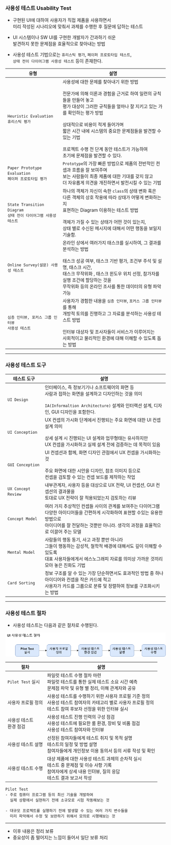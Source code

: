 
### 사용성 테스트 Usability Test

- 구현된 UI에 대하여 사용자가 직접 제품을 사용하면서 <br/>
	미리 작성된 시나리오에 맞춰서 과제를 수행한 후 질문에 답하는 테스트

- UI 시스템이나 SW UI를 구현한 개발자가 간과하기 쉬운<br/>
	발견하지 못한 문제점을 효율적으로 찾아내는 방법
- 사용성 테스트 기법으로는 `휴리스틱 평가`, `페이퍼 프로토타입 테스트`, <br/>
	`상태 전이 다이어그램 사용성 테스트` 등이 존재한다.

| 유형                                                   | 설명                                                                                                                                                                                                                                                    |
| ---------------------------------------------------- | ----------------------------------------------------------------------------------------------------------------------------------------------------------------------------------------------------------------------------------------------------- |
| `Heuristic Evaluation`<br/>`휴리스틱 평가`                 | 사용성에 대한 문제를 찾아내기 위한 방법<br/><br/>전문가에 의해 이론과 경험을 근거로 하여 일련의 규칙들을 만들어 놓고 <br/>평가 대상이 그러한 규칙들을 얼마나 잘 지키고 있는 가를 확인하는 평가 방법<br/><br/>상대적으로 비용이 적게 들어가며 <br/>짧은 시간 내에 시스템의 중요한 문제점들을 발견할 수 있는 기법<br/><br/>프로젝트 수행 전 단계 동안 테스트가 가능하여 <br/>초기에 문제점을 발견할 수 있다. |
| `Paper Prototype Evaluation`<br/>`페이퍼 프로토타입 평가`      | `Prototype`의 가장 빠른 방법으로 제품의 전반적인 컨셉과 흐름을 잘 보여주며 <br/>보는 사람들이 최종 제품에 대한 기대를 갖지 않고<br/>더 자유롭게 의견을 개진하면서 발전시킬 수 있는 기법                                                                                                                                    |
| `State Transition Diagram`<br/>`상태 전이 다이어그램 사용성 테스트` | 하나의 객체가 자신이 속한 `class`의 상태 변화 혹은 <br/>다른 객체의 상호 작용에 따라 상태가 어떻게 변화하는 지 <br/>표현하는 Diagram 이용하는 테스트 방법<br/><br/>객체가 가질 수 있는 상태가 어떤 것이 있는지, <br/>상태 별로 수신된 메시지에 대해서 어떤 행동을 보일지 기술함.                                                                       |
| `Online Survey(설문) 사용성 테스트`                          | 온라인 상에서 여러가지 태스크를 실시하여, 그 결과를 분석하는 방법<br/><br/>태스크 성공 여부, 태스크 기반 평가, 조건부 주석 및 설명, 태스크 시간, <br/>태스크 무작위화 , 태스크 윈도우 위치 선정, 참가자를 실행 조건에 할당하는 것을 <br/>무작위화 등의 온라인 조사를 통한 데이터의 유형 파악 가능                                                                    |
| `심층 인터뷰, 포커스 그룹 인터뷰`<br/>`사용성 테스트`                   | 사용자가 경험한 내용을 `심층 인터뷰`, `포커스 그룹 인터뷰`를 통해<br/>개방적 토의를 진행하고 그 자료를 분석하는 사용성 테스트 방법<br/><br/>인터뷰 대상자 및 조사자들이 서비스가 이루어지는 <br/>사회적이고 물리적인 환경에 대해 이해할 수 있도록 돕는 방법<br>                                                                                         |

---

### 사용성 테스트 도구

| 테스트 도구              | 설명                                                                                                                                     |
| ------------------- | -------------------------------------------------------------------------------------------------------------------------------------- |
| `UI Design`         | 인터페이스, 즉 정보기기나 소프트웨어의 화면 등 <br/>사람과 접하는 화면을 설계하고 디자인하는 것을 의미<br/><br/>`IA(Informaltion Architecture)` 설계와 인터랙션 설계, 디자인, GUI 디자인을 포함한다. |
| `UI Conception`     | UX 컨셉의 가시화 단계에서 진행되는 주요 화면에 대한 UI 컨셉 설계 의미<br/><br/>상세 설계 시 진행되는 UI 설계와 업무형태는 유사하지만<br/> UX 컨셉을 가시화하고 실제 설계 전에 검증하는 데 목적이 있음           |
| `GUI Conception`    | UI 컨셉션과 함께, 화면 디자인 관점에서 UX 컨셉을 가시화하는 것<br/><br/>주요 화면에 대한 시안을 디자인, 참조 이미지 등으로 <br/>컨셉을 검토할 수 있는 컨셉 보드를 제작하는 작업                         |
| `UX Concept Review` | 내부관계자, 사용자 등을 대상으로 UX 전략, UI 컨셉션, GUI 컨셉션의 결과물을 <br/>토대로 UX 전략이 잘 적용되었는지 검토하는 리뷰                                                       |
| `Concept Model`     | 여러 가지 추상적인 컨셉들 사이의 관계를 보여주는 다이어그램<br/>다양한 아이디어들을 간편하게 시각화하여 표현할 수있는 유용한 방법으로<br/>아이디어를 잘 전달하는 것뿐만 아니라. 생각의 과정을 효율적으로 이끌어 주는 모델         |
| `Mental Model`      | 사람들의 행동 동기, 사고 과정 뿐만 아니라<br/>그들이 행동하는 감성적, 철학적 배경에 대해서도 깊이 이해할 수 있도록 <br/>대표 사용자들에게서 에스노그래피 자료를 의미상 가까운 것끼리 모아 놓은 친화도 기법               |
| `Card Sorting`      | 정보 구조를 알 수 있는 가장 단순하면서도 효과적인 방법 중 하나<br/>아이디어와 컨셉을 작은 카드예 적고 <br/>사용자가 카드를 그룹으로 분류 및 정렬하여 정보를 구조화시키는 방법                                |

---

### 사용성 테스트 절차

- 사용성 테스트는 다음과 같은 절차로 수행된다.

<img src="refImgs/UI_Test.png"/>

| 절차                | 설명                                                                                                 |
| ----------------- | -------------------------------------------------------------------------------------------------- |
| `Pilot Test` 실시   | 파일럿 테스트 수행 절차 마련 <br/>파일럿 테스트를 통한 실제 테스트 소요 시간 예측 <br/>문제점 파악 및 유형 별 정리, 이해 관계자와 공유                |
| 사용자 프로필 정의        | 사용성 테스트를 수행하기 위한 사용자 프로필 기준 정의<br/>사용성 테스트 참여자의 카테고리 별로 사용자 프로필 정의<br/>테스트 참여 후보자 선정을 위한 인터뷰 실시    |
| 사용성 테스트<br/>환경 점검 | 사용성 테스트 진행 인력의 구성 점검<br/>사용성 테스트에 필요한 룸 환경, 장비 및 비품 점검<br/>사용성 테스트 참여자와 인터뷰                        |
| 사용성 테스트 설명        | 선정된 참여자들에게 테스트 취지 및 목적 설명<br/>테스트의 일정 및 방법 설명<br/>참여자들에게 개인정보 이용 동의서 등의 서류 작성 및 확인                 |
| 사용성 테스트 수행        | 대상 제품에 대한 사용성 테스트 과제의 순차적 실시<br/>테스트 중 문제점 및 이슈 사항 기록<br/>참여자에게 상세 내용 인텨뷰, 질의 응답<br/>테스트 결과 보고서 작성 |

```
Pilot Test
- 주로 컴퓨터 프로그램 등의 최신 기술을 개발하여
  실제 상황에서 실현하기 전에 소규모로 시험 작동해보는 것
  
- 대규모 프로젝트를 실행하기 전에 발생할 수 있는 여러 가지 변수들을 
  미리 파악해서 수정 및 보완하기 위해서 모의로 시행해보는 것
```

---
- 이후 내용은 정리 보류
- 중요성이 좀 떨어지는 느낌이 들어서 일단 보류 처리

